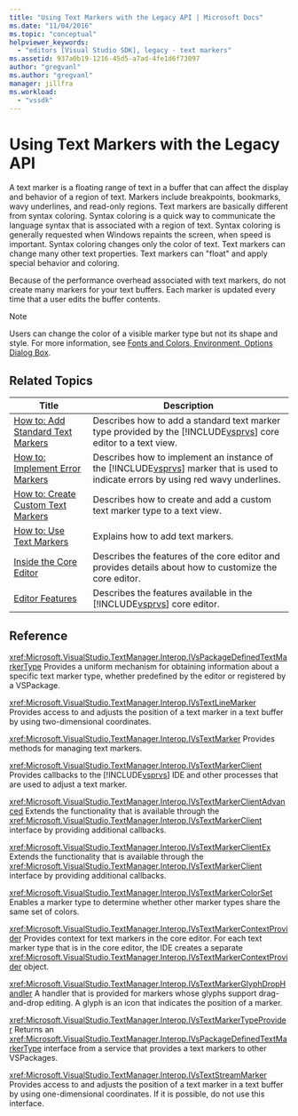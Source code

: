 ```yaml
---
title: "Using Text Markers with the Legacy API | Microsoft Docs"
ms.date: "11/04/2016"
ms.topic: "conceptual"
helpviewer_keywords:
  - "editors [Visual Studio SDK], legacy - text markers"
ms.assetid: 937a0b19-1216-45d5-a7ad-4fe1d6f73097
author: "gregvanl"
ms.author: "gregvanl"
manager: jillfra
ms.workload:
  - "vssdk"
---
```

# Using Text Markers with the Legacy API
A text marker is a floating range of text in a buffer that can affect the display and behavior of a region of text. Markers include breakpoints, bookmarks, wavy underlines, and read-only regions. Text markers are basically different from syntax coloring. Syntax coloring is a quick way to communicate the language syntax that is associated with a region of text. Syntax coloring is generally requested when Windows repaints the screen, when speed is important. Syntax coloring changes only the color of text. Text markers can change many other text properties. Text markers can "float" and apply special behavior and coloring.

 Because of the performance overhead associated with text markers, do not create many markers for your text buffers. Each marker is updated every time that a user edits the buffer contents.

> [!NOTE]
>  Users can change the color of a visible marker type but not its shape and style. For more information, see [Fonts and Colors, Environment, Options Dialog Box](../ide/reference/fonts-and-colors-environment-options-dialog-box.md).

## Related Topics

| Title | Description |
| - | - |
| [How to: Add Standard Text Markers](../extensibility/how-to-add-standard-text-markers.md) | Describes how to add a standard text marker type provided by the [!INCLUDE[vsprvs](../code-quality/includes/vsprvs_md.md)] core editor to a text view. |
| [How to: Implement Error Markers](../extensibility/how-to-implement-error-markers.md) | Describes how to implement an instance of the [!INCLUDE[vsprvs](../code-quality/includes/vsprvs_md.md)] marker that is used to indicate errors by using red wavy underlines. |
| [How to: Create Custom Text Markers](../extensibility/how-to-create-custom-text-markers.md) | Describes how to create and add a custom text marker type to a text view. |
| [How to: Use Text Markers](../extensibility/how-to-use-text-markers.md) | Explains how to add text markers. |
| [Inside the Core Editor](../extensibility/inside-the-core-editor.md) | Describes the features of the core editor and provides details about how to customize the core editor. |
| [Editor Features](https://msdn.microsoft.com/library/bdac940d-1f14-4019-a01f-fd0bb3dc7198) | Describes the features available in the [!INCLUDE[vsprvs](../code-quality/includes/vsprvs_md.md)] core editor. |

## Reference
 <xref:Microsoft.VisualStudio.TextManager.Interop.IVsPackageDefinedTextMarkerType>
 Provides a uniform mechanism for obtaining information about a specific text marker type, whether predefined by the editor or registered by a VSPackage.

 <xref:Microsoft.VisualStudio.TextManager.Interop.IVsTextLineMarker>
 Provides access to and adjusts the position of a text marker in a text buffer by using two-dimensional coordinates.

 <xref:Microsoft.VisualStudio.TextManager.Interop.IVsTextMarker>
 Provides methods for managing text markers.

 <xref:Microsoft.VisualStudio.TextManager.Interop.IVsTextMarkerClient>
 Provides callbacks to the [!INCLUDE[vsprvs](../code-quality/includes/vsprvs_md.md)] IDE and other processes that are used to adjust a text marker.

 <xref:Microsoft.VisualStudio.TextManager.Interop.IVsTextMarkerClientAdvanced>
 Extends the functionality that is available through the <xref:Microsoft.VisualStudio.TextManager.Interop.IVsTextMarkerClient> interface by providing additional callbacks.

 <xref:Microsoft.VisualStudio.TextManager.Interop.IVsTextMarkerClientEx>
 Extends the functionality that is available through the <xref:Microsoft.VisualStudio.TextManager.Interop.IVsTextMarkerClient> interface by providing additional callbacks.

 <xref:Microsoft.VisualStudio.TextManager.Interop.IVsTextMarkerColorSet>
 Enables a marker type to determine whether other marker types share the same set of colors.

 <xref:Microsoft.VisualStudio.TextManager.Interop.IVsTextMarkerContextProvider>
 Provides context for text markers in the core editor. For each text marker type that is in the core editor, the IDE creates a separate <xref:Microsoft.VisualStudio.TextManager.Interop.IVsTextMarkerContextProvider> object.

 <xref:Microsoft.VisualStudio.TextManager.Interop.IVsTextMarkerGlyphDropHandler>
 A handler that is provided for markers whose glyphs support drag-and-drop editing. A glyph is an icon that indicates the position of a marker.

 <xref:Microsoft.VisualStudio.TextManager.Interop.IVsTextMarkerTypeProvider>
 Returns an <xref:Microsoft.VisualStudio.TextManager.Interop.IVsPackageDefinedTextMarkerType> interface from a service that provides a text markers to other VSPackages.

 <xref:Microsoft.VisualStudio.TextManager.Interop.IVsTextStreamMarker>
 Provides access to and adjusts the position of a text marker in a text buffer by using one-dimensional coordinates. If it is possible, do not use this interface.